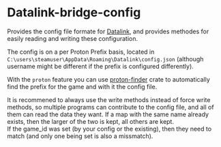 # Datalink-bridge-config
Provides the config file formate for [Datalink](https://github.com/LukasLichten/Datalink), 
and provides methodes for easily reading and writing these configuration.

The config is on a per Proton Prefix basis, located in `C:\users\steamuser\AppData\Roaming\Datalink\config.json`
(although username might be different if the prefix is configured differently).  
  
With the `proton` feature you can use [proton-finder](https://github.com/LukasLichten/proton-finder)
crate to automatically find the prefix for the game and with it the config file.  
  
It is recommened to always use the write methods instead of force write methods, so multiple programs can contribute to the config file,
and all of them can read the data they want. If a map with the same name already exists, then the larger of the two is kept, all others are kept.  
If the game_id was set (by your config or the existing), then they need to match (and only one being set is also a missmatch).
